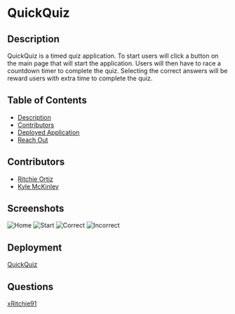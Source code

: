 # QuickQuiz

## Description
QuickQuiz is a timed quiz application.
To start users will click a button on the main page that will start the application. Users will then have to race a countdown timer to complete the quiz. Selecting the correct answers will be reward users with extra time to complete the quiz.

## Table of Contents
- [Description](#Description)
- [Contributors](#Contributors)
- [Deployed Application](#Deployment)
- [Reach Out](#Questions)

## Contributors
- [Ritchie Ortiz](https://www.github.com/xRitchie91)
- [Kyle McKinley](https://www.github.com/kjmckinley)

## Screenshots
![Home](https://user-images.githubusercontent.com/74946954/126056361-04bb5abf-b55d-4023-a8f4-241a66e2bb28.png)
![Start](https://user-images.githubusercontent.com/74946954/126056363-f9a44d0d-f249-4277-ad9a-01c005276ad9.png)
![Correct](https://user-images.githubusercontent.com/74946954/126056362-997bfc36-41db-4773-a4a7-0630e4f34bff.png)
![Incorrect](https://user-images.githubusercontent.com/74946954/126056364-3764f36d-259d-4c21-8e64-41a64e31993d.png)


## Deployment
[QuickQuiz](https://xritchie91.github.io/QuickQuiz/)

## Questions
[xRitchie91](https://github.com/xRitchie91)
